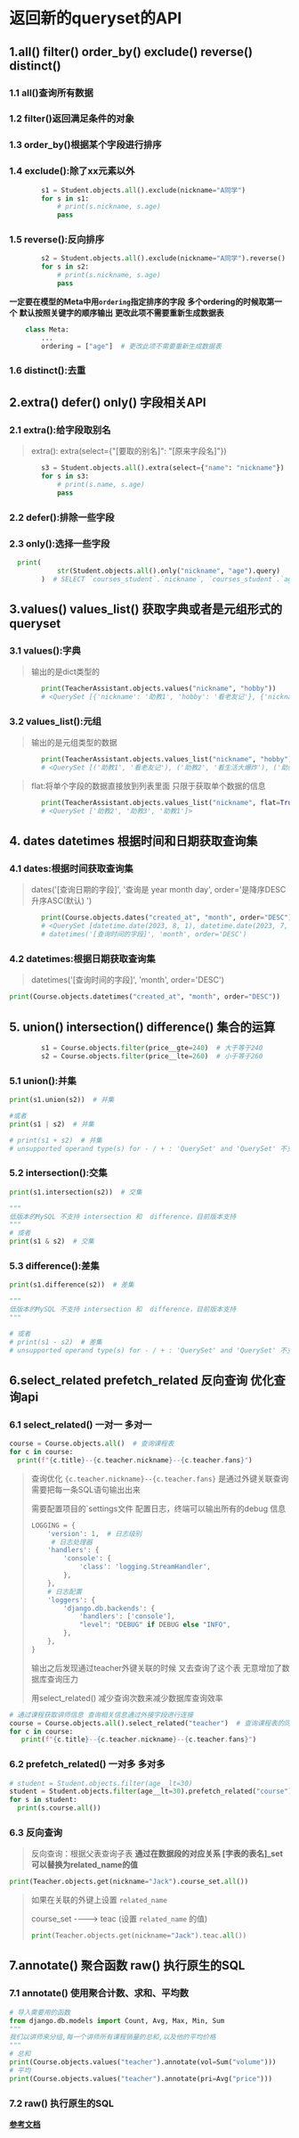 # 返回新的queryset的API
## 1.all()  filter()  order_by()  exclude()  reverse() distinct()

### 1.1 all()查询所有数据

### 1.2 filter()返回满足条件的对象

### 1.3 order_by()根据某个字段进行排序

### 1.4 exclude():除了xx元素以外
```python
        s1 = Student.objects.all().exclude(nickname="A同学")
        for s in s1:
            # print(s.nickname, s.age)
            pass
```
### 1.5 reverse():反向排序
```python
        s2 = Student.objects.all().exclude(nickname="A同学").reverse()
        for s in s2:
            # print(s.nickname, s.age)
            pass
```

**一定要在模型的Meta中用`ordering`指定排序的字段**
**多个ordering的时候取第一个**
**默认按照关键字的顺序输出**
**更改此项不需要重新生成数据表**
```python
    class Meta:
        ...
        ordering = ["age"]  # 更改此项不需要重新生成数据表
```

### 1.6 distinct():去重

## 2.extra()   defer()   only()  字段相关API

### 2.1 extra():给字段取别名
> extra(): extra(select={"[要取的别名]": "[原来字段名]"})
```python
        s3 = Student.objects.all().extra(select={"name": "nickname"})
        for s in s3:
            # print(s.name, s.age)
            pass

```

### 2.2 defer():排除一些字段

### 2.3 only():选择一些字段
```python
  print(
            str(Student.objects.all().only("nickname", "age").query)
        )  # SELECT `courses_student`.`nickname`, `courses_student`.`age` FROM `courses_student` ORDER BY `courses_student`.`age` ASC
```


## 3.values() values_list()  获取字典或者是元组形式的queryset

### 3.1 values():字典
> 输出的是dict类型的
```python
        print(TeacherAssistant.objects.values("nickname", "hobby"))
        # <QuerySet [{'nickname': '助教1', 'hobby': '看老友记'}, {'nickname': '助教2', 'hobby': '看生活大爆炸'}, {'nickname': '助教3', 'hobby': '看小鲤鱼历险记'}]>
```

### 3.2 values_list():元组
> 输出的是元组类型的数据
```python
        print(TeacherAssistant.objects.values_list("nickname", "hobby"))
        # <QuerySet [('助教1', '看老友记'), ('助教2', '看生活大爆炸'), ('助教3', '看小鲤鱼历险记')]>
```

> flat:将单个字段的数据直接放到列表里面  只限于获取单个数据的信息
```python
        print(TeacherAssistant.objects.values_list("nickname", flat=True))
        # <QuerySet ['助教2', '助教3', '助教1']>
```

## 4. dates  datetimes 根据时间和日期获取查询集

### 4.1 dates:根据时间获取查询集
> dates('[查询日期的字段]', '查询是 year month day', order='是降序DESC 升序ASC(默认) ')

```python
        print(Course.objects.dates("created_at", "month", order="DESC"))
        # <QuerySet [datetime.date(2023, 8, 1), datetime.date(2023, 7, 1), datetime.date(2023, 6, 1)]>
        # datetimes('[查询时间的字段]', 'month', order='DESC')
```

### 4.2 datetimes:根据日期获取查询集
> datetimes('[查询时间的字段]', 'month', order='DESC')

```python
print(Course.objects.datetimes("created_at", "month", order="DESC"))
```

## 5. union()   intersection()   difference()  集合的运算
```python
        s1 = Course.objects.filter(price__gte=240)  # 大于等于240
        s2 = Course.objects.filter(price__lte=260)  # 小于等于260
```

### 5.1 union():并集
```python
print(s1.union(s2))  # 并集

#或者
print(s1 | s2)  # 并集

# print(s1 + s2)  # 并集
# unsupported operand type(s) for - / + : 'QuerySet' and 'QuerySet' 不支
```

### 5.2 intersection():交集
```python
print(s1.intersection(s2))  # 交集

"""
低版本的MySQL 不支持 intersection 和  difference，目前版本支持
"""
# 或者
print(s1 & s2)  # 交集

```

### 5.3 difference():差集
```python
print(s1.difference(s2))  # 差集

"""
低版本的MySQL 不支持 intersection 和  difference，目前版本支持
"""

# 或者
# print(s1 - s2)  # 差集
# unsupported operand type(s) for - / + : 'QuerySet' and 'QuerySet' 不支持
```

## 6.select_related prefetch_related 反向查询 优化查询api 

### 6.1 select_related() 一对一 多对一
```python
course = Course.objects.all()  # 查询课程表
for c in course:
  print(f"{c.title}--{c.teacher.nickname}--{c.teacher.fans}")
```

> 查询优化
> `{c.teacher.nickname}--{c.teacher.fans}` 是通过外键关联查询 需要把每一条SQL语句输出出来
> 
>  需要配置项目的`settings文件 配置日志，终端可以输出所有的debug 信息
> 
> ```python
> LOGGING = {
>     'version': 1,  # 日志级别
>      # 日志处理器
>     'handlers': {
>         'console': {
>             'class': 'logging.StreamHandler',
>         },
>     },
>     # 日志配置
>     'loggers': {
>         'django.db.backends': {
>             'handlers': ['console'],
>             "level": "DEBUG" if DEBUG else "INFO",
>         },
>     },
> }
> ``````
>
> 输出之后发现通过teacher外键关联的时候 又去查询了这个表 无意增加了数据库查询压力
> 
> 用select_related() 减少查询次数来减少数据库查询效率

```python
# 通过课程获取讲师信息 查询相关信息通过外接字段进行连接
course = Course.objects.all().select_related("teacher")  # 查询课程表的同时查询老师表
for c in course:
   print(f"{c.title}--{c.teacher.nickname}--{c.teacher.fans}")
```

### 6.2 prefetch_related() 一对多 多对多

```python
# student = Student.objects.filter(age__lt=30)
student = Student.objects.filter(age__lt=30).prefetch_related("course")  # 查询学生信息表的同时查询课程表
for s in student:
  print(s.course.all())
```

### 6.3 反向查询
> 反向查询：根据父表查询子表
**通过在数据段的对应关系  [字表的表名]_set可以替换为related_name的值**
```python
print(Teacher.objects.get(nickname="Jack").course_set.all())
```

> 如果在关联的外键上设置 `related_name` 
> 
> course_set ----> teac (设置 `related_name` 的值)
> ```python
> print(Teacher.objects.get(nickname="Jack").teac.all())
> ```

## 7.annotate() 聚合函数 raw() 执行原生的SQL

### 7.1 annotate() 使用聚合计数、求和、平均数 
```python
# 导入需要用的函数
from django.db.models import Count, Avg, Max, Min, Sum
"""
我们以讲师来分组,每一个讲师所有课程销量的总和,以及他的平均价格
"""
# 总和
print(Course.objects.values("teacher").annotate(vol=Sum("volume")))
# 平均
print(Course.objects.values("teacher").annotate(pri=Avg("price")))
```

### 7.2 raw() 执行原生的SQL
**[参考文档](https://docs.djangoproject.com/en/4.2/topics/db/sql/)**




